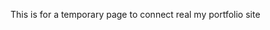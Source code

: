 This is for a temporary page to connect real my portfolio site

[t.js]: https://mntn-dev.github.io/t.js/
